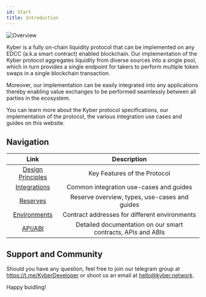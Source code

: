 ```yaml
---
id: Start
title: Introduction
---
```

![Overview](/uploads/overview.png "Overview")

Kyber is a fully on-chain liquidity protocol that can be implemented on any EDCC (a.k.a smart contract) enabled blockchain. Our implementation of the Kyber protocol aggregates liquidity from diverse sources into a single pool, which in turn provides a single endpoint for takers to perform multiple token swaps in a single blockchain transaction.

Moreover, our implementation can be easily integrated into any applications thereby enabling value exchanges to be performed seamlessly between all parties in the ecosystem.

You can learn more about the Kyber protocol specifications, our implementation of the protocol, the various integration use cases and guides on this website.

## Navigation
| Link | Description|
|:----:|:----------:|
| [Design Principles](home-designprinciples.md) | Key Features of the Protocol |
| [Integrations](integrations-intro.md) | Common integration use-cases and guides |
| [Reserves](reserves-intro.md) | Reserve overview, types, use-cases and guides |
| [Environments](environments-intro.md) | Contract addresses for different environments |
| [API/ABI](api_abi-intro.md) | Detailed documentation on our smart contracts, APIs and ABIs |

## Support and Community
Should you have any question, feel free to join our telegram group at https://t.me/KyberDeveloper or shoot us an email at [hello@kyber.network](mailto:hello@kyber.network).

Happy buidling!

